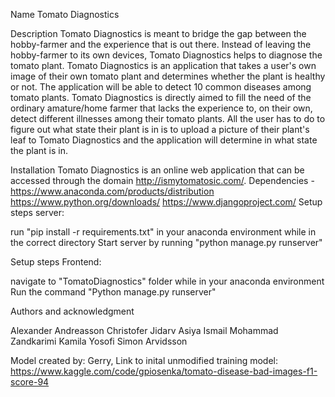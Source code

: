 Name
Tomato Diagnostics

Description
Tomato Diagnostics is meant to bridge the gap between the hobby-farmer and the experience that is out there. Instead of leaving the hobby-farmer to its own devices, Tomato Diagnostics helps to diagnose the tomato plant.
Tomato Diagnostics is an application that takes a user's own image of their own tomato plant and determines whether the plant is healthy or not. The application will be able to detect 10 common diseases among tomato plants.
Tomato Diagnostics is directly aimed to fill the need of the ordinary amature/home farmer that lacks the experience to, on their own, detect different illnesses among their tomato plants. All the user has to do to figure out what state their plant is in is to upload a picture of their plant's leaf to Tomato Diagnostics and the application will determine in what state the plant is in.

Installation
Tomato Diagnostics is an online web application that can be accessed through the domain http://ismytomatosic.com/.
Dependencies -
https://www.anaconda.com/products/distribution
https://www.python.org/downloads/
https://www.djangoproject.com/
Setup steps server:

run "pip install -r requirements.txt" in your anaconda environment while in the correct directory
Start server by running "python manage.py runserver"

Setup steps Frontend:

navigate to "TomatoDiagnostics" folder while in your anaconda environment
Run the command "Python manage.py runserver"


Authors and acknowledgment

Alexander Andreasson
Christofer Jidarv
Asiya Ismail
Mohammad Zandkarimi
Kamila Yosofi
Simon Arvidsson

Model created by: Gerry, Link to inital unmodified training model:  https://www.kaggle.com/code/gpiosenka/tomato-disease-bad-images-f1-score-94
